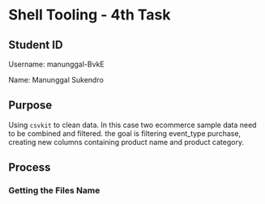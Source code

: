# Shell Tooling - 4th Task
## Student ID
Username: manunggal-BvkE

Name: Manunggal Sukendro

## Purpose
Using `csvkit` to clean data. In this case two ecommerce sample data need to be combined and filtered. the goal is filtering event_type purchase, creating new columns containing product name and product category.

## Process
### Getting the Files Name
```

```
